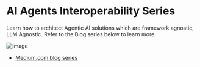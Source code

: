 # AI Agents Interoperability Series
Learn how to architect Agentic AI solutions which are framework agnostic, LLM Agnostic. Refer to the Blog series below to learn more:

![image](https://github.com/user-attachments/assets/15f1d121-77d3-4937-a394-9ee9c87af1a8)

- [Medium.com blog series](https://medium.com/@manojjahgirdar/list/ai-agents-interoperability-607c343d3b1c)
